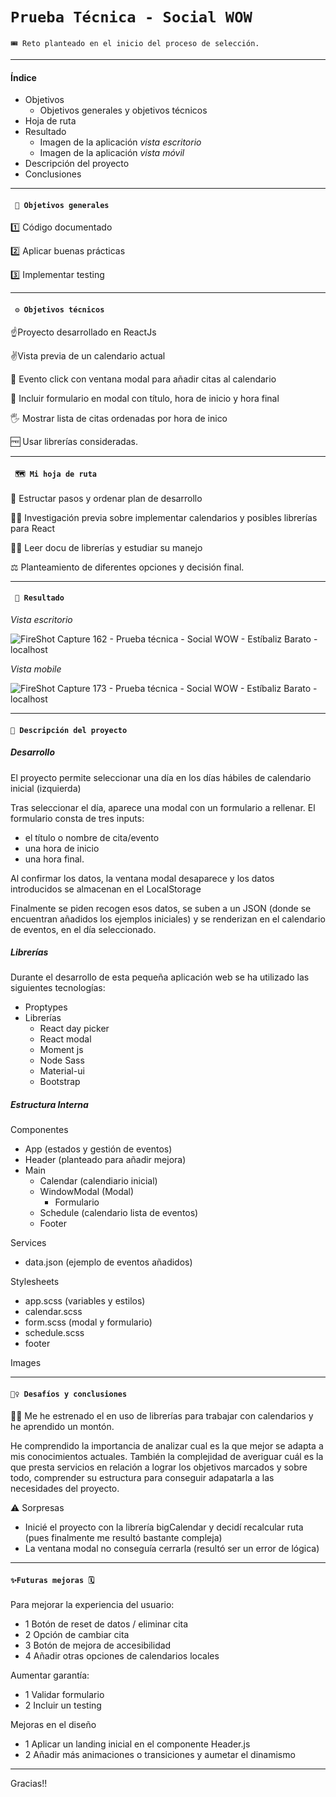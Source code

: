 # `Prueba Técnica - Social WOW `

`🎟 Reto planteado en el inicio del proceso de selección.`

---

#### Índice

- Objetivos
  - Objetivos generales y objetivos técnicos
- Hoja de ruta
- Resultado
  - Imagen de la aplicación _vista escritorio_
  - Imagen de la aplicación _vista móvil_
- Descripción del proyecto
- Conclusiones

---

#### ` 🏁 Objetivos generales`

1️⃣ Código documentado

2️⃣ Aplicar buenas prácticas

3️⃣ Implementar testing

---

#### ` ⚙️ Objetivos técnicos`

☝Proyecto desarrollado en ReactJs

✌️Vista previa de un calendario actual

🤟 Evento click con ventana modal para añadir citas al calendario

🖖 Incluir formulario en modal con título, hora de inicio y hora final

🖐 Mostrar lista de citas ordenadas por hora de inico

🆓 Usar librerías consideradas.

---

#### ` 🗺 Mi hoja de ruta`

📝 Estructar pasos y ordenar plan de desarrollo

🕵️‍♀️ Investigación previa sobre implementar calendarios y posibles librerías para React

👩‍💻 Leer docu de librerías y estudiar su manejo

⚖️ Planteamiento de diferentes opciones y decisión final.

---

#### ` 📸 Resultado`

_Vista escritorio_

![FireShot Capture 162 - Prueba técnica - Social WOW - Estíbaliz Barato - localhost](https://user-images.githubusercontent.com/70572595/105962080-a3ca7680-607f-11eb-88d9-463fe27fe36c.png)

_Vista mobile_

![FireShot Capture 173 - Prueba técnica - Social WOW - Estíbaliz Barato - localhost](https://user-images.githubusercontent.com/70572595/105962502-33702500-6080-11eb-9764-9457c174ab35.png)

---

#### `🚀 Descripción del proyecto`

##### Desarrollo

El proyecto permite seleccionar una día en los días hábiles de calendario inicial (izquierda)

Tras seleccionar el día, aparece una modal con un formulario a rellenar.
El formulario consta de tres inputs:

- el título o nombre de cita/evento
- una hora de inicio
- una hora final.

Al confirmar los datos, la ventana modal desaparece y los datos introducidos se almacenan en el LocalStorage

Finalmente se piden recogen esos datos, se suben a un JSON (donde se encuentran añadidos los ejemplos iniciales) y se renderizan en el calendario de eventos, en el día seleccionado.

##### Librerías

Durante el desarrollo de esta pequeña aplicación web se ha utilizado las siguientes tecnologías:

- Proptypes
- Librerías
  - React day picker
  - React modal
  - Moment js
  - Node Sass
  - Material-ui
  - Bootstrap

##### Estructura Interna

Componentes

- App (estados y gestión de eventos)
- Header (planteado para añadir mejora)
- Main
  - Calendar (calendiario inicial)
  - WindowModal (Modal)
    - Formulario
  - Schedule (calendario lista de eventos)
  - Footer

Services

- data.json (ejemplo de eventos añadidos)

Stylesheets

- app.scss (variables y estilos)
- calendar.scss
- form.scss (modal y formulario)
- schedule.scss
- footer

Images

---

#### `🧗‍♀️ Desafíos y conclusiones `

👩‍💻 Me he estrenado el en uso de librerías para trabajar con calendarios y he aprendido un montón.

He comprendido la importancia de analizar cual es la que mejor se adapta a mis conocimientos actuales. También la complejidad de averiguar cuál es la que presta servicios en relación a lograr los objetivos marcados y sobre todo, comprender su estructura para conseguir adapatarla a las necesidades del proyecto.

⚠️ Sorpresas

- Inicié el proyecto con la librería bigCalendar y decidí recalcular ruta (pues finalmente me resultó bastante compleja)
- La ventana modal no conseguía cerrarla (resultó ser un error de lógica)

---

#### `✨Futuras mejoras 🗓 `

Para mejorar la experiencia del usuario:

- 1 Botón de reset de datos / eliminar cita
- 2 Opción de cambiar cita
- 3 Botón de mejora de accesibilidad
- 4 Añadir otras opciones de calendarios locales

Aumentar garantía:

- 1 Validar formulario
- 2 Incluir un testing

Mejoras en el diseño

- 1 Aplicar un landing inicial en el componente Header.js
- 2 Añadir más animaciones o transiciones y aumetar el dinamismo

---

Gracias!!
